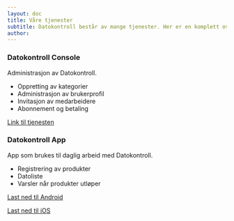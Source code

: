 ```yaml
---
layout: doc
title: Våre tjenester
subtitle: Datokontroll består av mange tjenester. Her er en komplett oversikt over tjenesten som tilbys og linker til de forskjellige tjenestene.
author:
---
```


### Datokontroll Console
Administrasjon av Datokontroll.

- Oppretting av kategorier
- Administrasjon av brukerprofil
- Invitasjon av medarbeidere
- Abonnement og betaling

[Link til tjenesten](https://console.datokontroll.no)

### Datokontroll App
App som brukes til daglig arbeid med Datokontroll. 
- Registrering av produkter
- Datoliste
- Varsler når produkter utløper

[Last ned til Android](https://play.google.com/store/apps/details?id=com.codecanvas.datokontroll)

[Last ned til iOS](https://itunes.apple.com/no/app/datokontroll/id1072080202?mt=8)
